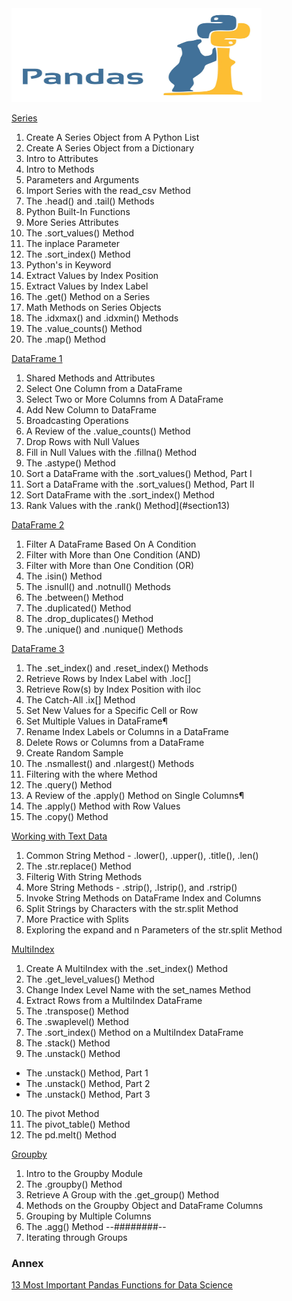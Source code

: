 <img src="images/pandas.jpeg" width="400" height="150" />

[Series](https://github.com/antonio-datahack/pandas/blob/main/notebooks/Series.ipynb)

1. Create A Series Object from A Python List
2. Create A Series Object from a Dictionary
3. Intro to Attributes
4. Intro to Methods
5. Parameters and Arguments
6. Import Series with the read_csv Method
7. The .head() and .tail() Methods
8. Python Built-In Functions
9. More Series Attributes
10. The .sort_values() Method
11. The inplace Parameter
12. The .sort_index() Method
13. Python's in Keyword
14. Extract Values by Index Position
15. Extract Values by Index Label
16. The .get() Method on a Series
17. Math Methods on Series Objects
18. The .idxmax() and .idxmin() Methods
19. The .value_counts() Method
20. The .map() Method

[DataFrame 1](https://github.com/antonio-datahack/pandas/blob/main/notebooks/DataFrames%201.ipynb)

1. Shared Methods and Attributes
2. Select One Column from a DataFrame
3. Select Two or More Columns from A DataFrame
4. Add New Column to DataFrame
5. Broadcasting Operations
6. A Review of the .value_counts() Method
7. Drop Rows with Null Values
8. Fill in Null Values with the .fillna() Method
9. The .astype() Method
10. Sort a DataFrame with the .sort_values() Method, Part I
11. Sort a DataFrame with the .sort_values() Method, Part II
12. Sort DataFrame with the .sort_index() Method
13. Rank Values with the .rank() Method](#section13)

[DataFrame 2](https://github.com/antonio-datahack/pandas/blob/main/notebooks/DataFrames%202.ipynb)

1. Filter A DataFrame Based On A Condition
2. Filter with More than One Condition (AND)
3. Filter with More than One Condition (OR)
4. The .isin() Method
5. The .isnull() and .notnull() Methods
6. The .between() Method
7. The .duplicated() Method
8. The .drop_duplicates() Method
9. The .unique() and .nunique() Methods

[DataFrame 3](https://github.com/antonio-datahack/pandas/blob/main/notebooks/DataFrames%203.ipynb)

1. The .set_index() and .reset_index() Methods
2. Retrieve Rows by Index Label with .loc[]
3. Retrieve Row(s) by Index Position with iloc
4. The Catch-All .ix[] Method
5. Set New Values for a Specific Cell or Row
6. Set Multiple Values in DataFrame¶
7. Rename Index Labels or Columns in a DataFrame
8. Delete Rows or Columns from a DataFrame
9. Create Random Sample
10. The .nsmallest() and .nlargest() Methods
11. Filtering with the where Method
12. The .query() Method
13. A Review of the .apply() Method on Single Columns¶
14. The .apply() Method with Row Values
15. The .copy() Method

[Working with Text Data](https://github.com/antonio-datahack/pandas/blob/main/notebooks/Working%20with%20Text%20Data.ipynb)

1. Common String Method - .lower(), .upper(), .title(), .len()
2. The .str.replace() Method
3. Filterig With String Methods
4. More String Methods - .strip(), .lstrip(), and .rstrip()
5. Invoke String Methods on DataFrame Index and Columns
6. Split Strings by Characters with the str.split Method
7. More Practice with Splits
8. Exploring the expand and n Parameters of the str.split Method

[MultiIndex](https://github.com/antonio-datahack/pandas/blob/main/notebooks/MultiIndex.ipynb)

1. Create A MultiIndex with the .set_index() Method
2. The .get_level_values() Method
3. Change Index Level Name with the set_names Method
4. Extract Rows from a MultiIndex DataFrame
5. The .transpose() Method
6. The .swaplevel() Method
7. The .sort_index() Method on a MultiIndex DataFrame
8. The .stack() Method
9. The .unstack() Method
  * The .unstack() Method, Part 1
  * The .unstack() Method, Part 2
  * The .unstack() Method, Part 3
10. The pivot Method
11. The pivot_table() Method
12. The pd.melt() Method

[Groupby](https://github.com/antonio-datahack/pandas/blob/main/notebooks/Groupby.ipynb)

1. Intro to the Groupby Module
2. The .groupby() Method
3. Retrieve A Group with the .get_group() Method
4. Methods on the Groupby Object and DataFrame Columns
5. Grouping by Multiple Columns
6. The .agg() Method --########--
7. Iterating through Groups

### Annex

[13 Most Important Pandas Functions for Data Science](https://www.analyticsvidhya.com/blog/2021/05/pandas-functions-13-most-important/)
